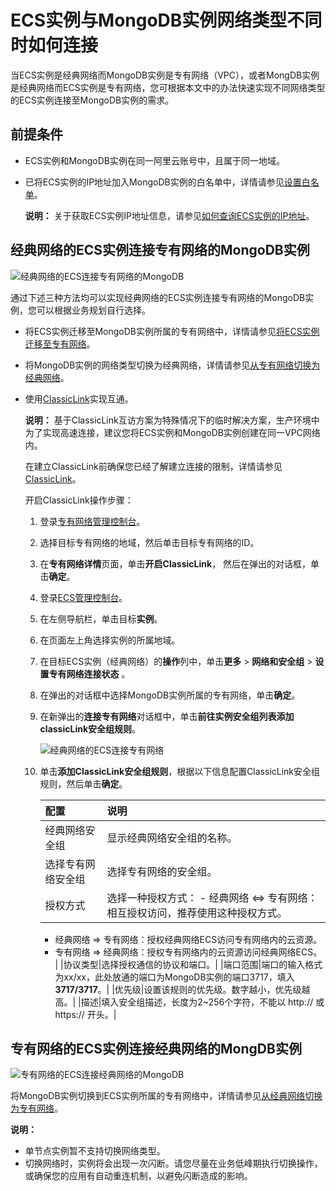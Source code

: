# ECS实例与MongoDB实例网络类型不同时如何连接

当ECS实例是经典网络而MongoDB实例是专有网络（VPC），或者MongDB实例是经典网络而ECS实例是专有网络，您可根据本文中的办法快速实现不同网络类型的ECS实例连接至MongoDB实例的需求。

## 前提条件

-   ECS实例和MongoDB实例在同一阿里云账号中，且属于同一地域。
-   已将ECS实例的IP地址加入MongoDB实例的白名单中，详情请参见[设置白名单](/cn.zh-CN/用户指南/数据安全性/设置白名单及安全组.md)。

    **说明：** 关于获取ECS实例IP地址信息，请参见[如何查询ECS实例的IP地址](https://help.aliyun.com/knowledge_detail/40637.html#section-vpl-qbg-qgb)。


## 经典网络的ECS实例连接专有网络的MongoDB实例

![经典网络的ECS连接专有网络的MongoDB](https://static-aliyun-doc.oss-accelerate.aliyuncs.com/assets/img/zh-CN/6836819951/p43423.png)

通过下述三种方法均可以实现经典网络的ECS实例连接专有网络的MongoDB实例，您可以根据业务规划自行选择。

-   将ECS实例迁移至MongoDB实例所属的专有网络中，详情请参见[将ECS实例迁移至专有网络](~~57954~~)。
-   将MongoDB实例的网络类型切换为经典网络，详情请参见[从专有网络切换为经典网络](/cn.zh-CN/用户指南/管理网络连接/切换实例网络类型.md)。
-   使用[ClassicLink](~~65412~~)实现互通。

    **说明：** 基于ClassicLink互访方案为特殊情况下的临时解决方案，生产环境中为了实现高速连接，建议您将ECS实例和MongoDB实例创建在同一VPC网络内。

    在建立ClassicLink前确保您已经了解建立连接的限制，详情请参见[ClassicLink](~~65412~~)。

    开启ClassicLink操作步骤：

    1.  登录[专有网络管理控制台](https://vpcnext.console.aliyun.com/)。
    2.  选择目标专有网络的地域，然后单击目标专有网络的ID。
    3.  在**专有网络详情**页面，单击**开启ClassicLink**， 然后在弹出的对话框，单击**确定**。
    4.  登录[ECS管理控制台](https://ecs.console.aliyun.com/)。
    5.  在左侧导航栏，单击目标**实例**。
    6.  在页面左上角选择实例的所属地域。
    7.  在目标ECS实例（经典网络）的**操作**列中，单击**更多** \> **网络和安全组** \> **设置专有网络连接状态** 。
    8.  在弹出的对话框中选择MongoDB实例所属的专有网络，单击**确定**。
    9.  在新弹出的**连接专有网络**对话框中，单击**前往实例安全组列表添加classicLink安全组规则**。

        ![经典网络的ECS连接专有网络](https://static-aliyun-doc.oss-accelerate.aliyuncs.com/assets/img/zh-CN/6836819951/p43386.png)

    10. 单击**添加ClassicLink安全组规则**，根据以下信息配置ClassicLink安全组规则，然后单击**确定**。

        |配置|说明|
        |:-|:-|
        |经典网络安全组|显示经典网络安全组的名称。|
        |选择专有网络安全组|选择专有网络的安全组。|
        |授权方式|选择一种授权方式：         -   经典网络 <=\> 专有网络：相互授权访问，推荐使用这种授权方式。
        -   经典网络 =\> 专有网络：授权经典网络ECS访问专有网络内的云资源。
        -   专有网络 =\> 经典网络：授权专有网络内的云资源访问经典网络ECS。 |
        |协议类型|选择授权通信的协议和端口。|
        |端口范围|端口的输入格式为xx/xx，此处放通的端口为MongoDB实例的端口3717，填入**3717/3717**。|
        |优先级|设置该规则的优先级。数字越小，优先级越高。|
        |描述|填入安全组描述，长度为2~256个字符，不能以 http:// 或 https:// 开头。|


## 专有网络的ECS实例连接经典网络的MongDB实例

![专有网络的ECS连接经典网络的MongoDB](https://static-aliyun-doc.oss-accelerate.aliyuncs.com/assets/img/zh-CN/6836819951/p43421.png)

将MongoDB实例切换到ECS实例所属的专有网络中，详情请参见[从经典网络切换为专有网络](/cn.zh-CN/用户指南/管理网络连接/切换实例网络类型.md)。

**说明：**

-   单节点实例暂不支持切换网络类型。
-   切换网络时，实例将会出现一次闪断。请您尽量在业务低峰期执行切换操作，或确保您的应用有自动重连机制，以避免闪断造成的影响。

